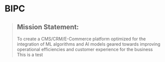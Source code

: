 # BIPC


> ## **Mission Statement:**
> To create a CMS/CRM/E-Commerce platform optimized for the integration of ML algorithms and AI models geared towards improving operational efficiencies and customer experience for the business
This is a test
